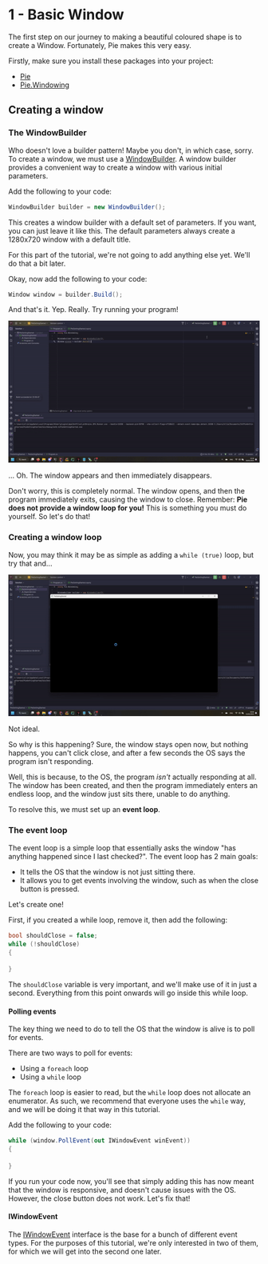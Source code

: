 ﻿# 1 - Basic Window
The first step on our journey to making a beautiful coloured shape is to create a Window. Fortunately, Pie makes this
very easy.

Firstly, make sure you install these packages into your project:
* [Pie](https://www.nuget.org/packages/Pie/)
* [Pie.Windowing](https://www.nuget.org/packages/Pie.Windowing/)

## Creating a window
### The WindowBuilder
Who doesn't love a builder pattern! Maybe you don't, in which case, sorry. To create a window, we must use a
[WindowBuilder](xref:Pie.Windowing.WindowBuilder). A window builder provides a convenient way to create a window with
various initial parameters.

Add the following to your code:

```csharp
WindowBuilder builder = new WindowBuilder();
```

This creates a window builder with a default set of parameters. If you want, you can just leave it like this. The
default parameters always create a 1280x720 window with a default title.

For this part of the tutorial, we're not going to add anything else yet. We'll do that a bit later.

Okay, now add the following to your code:

```csharp
Window window = builder.Build();
```

And that's it. Yep. Really. Try running your program!

![oops](../../images/gs/oops.gif)

... Oh. The window appears and then immediately disappears.

Don't worry, this is completely normal. The window opens, and then the program immediately exits, causing the window to
close. Remember: **Pie does not provide a window loop for you!** This is something you must do yourself. So let's do that!

### Creating a window loop
Now, you may think it may be as simple as adding a `while (true)` loop, but try that and...

![oops2](../../images/gs/oops2.gif)

Not ideal.

So why is this happening? Sure, the window stays open now, but nothing happens, you can't click close, and after a few
seconds the OS says the program isn't responding.

Well, this is because, to the OS, the program *isn't* actually responding at all. The window has been created, and then
the program immediately enters an endless loop, and the window just sits there, unable to do anything.

To resolve this, we must set up an **event loop**.

### The event loop
The event loop is a simple loop that essentially asks the window "has anything happened since I last checked?". The
event loop has 2 main goals:
* It tells the OS that the window is not just sitting there.
* It allows you to get events involving the window, such as when the close button is pressed.

Let's create one!

First, if you created a while loop, remove it, then add the following:

```csharp
bool shouldClose = false;
while (!shouldClose)
{

}
```

The `shouldClose` variable is very important, and we'll make use of it in just a second. Everything from this point
onwards will go inside this while loop.

#### Polling events
The key thing we need to do to tell the OS that the window is alive is to poll for events.

There are two ways to poll for events:
* Using a `foreach` loop
* Using a `while` loop

The `foreach` loop is easier to read, but the `while` loop does not allocate an enumerator. As such, we recommend that
everyone uses the `while` way, and we will be doing it that way in this tutorial.

Add the following to your code:

```csharp
while (window.PollEvent(out IWindowEvent winEvent))
{

}
```

If you run your code now, you'll see that simply adding this has now meant that the window is responsive, and doesn't
cause issues with the OS. However, the close button does not work. Let's fix that!

#### IWindowEvent
The [IWindowEvent](xref:Pie.Windowing.Events.IWindowEvent) interface is the base for a bunch of different event types.
For the purposes of this tutorial, we're only interested in two of them, for which we will get into the second one later.

